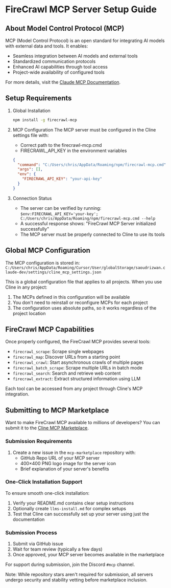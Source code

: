 # FireCrawl MCP Server Setup Guide

## About Model Control Protocol (MCP)
MCP (Model Control Protocol) is an open standard for integrating AI models with external data and tools. It enables:
- Seamless integration between AI models and external tools
- Standardized communication protocols
- Enhanced AI capabilities through tool access
- Project-wide availability of configured tools

For more details, visit the [Claude MCP Documentation](https://www.claudemcp.com/docs/introduction).

## Setup Requirements

1. Global Installation
   ```bash
   npm install -g firecrawl-mcp
   ```

2. MCP Configuration
   The MCP server must be configured in the Cline settings file with:
   - Correct path to the firecrawl-mcp.cmd
   - FIRECRAWL_API_KEY in the environment variables
   ```json
   {
     "command": "C:/Users/chris/AppData/Roaming/npm/firecrawl-mcp.cmd",
     "args": [],
     "env": {
       "FIRECRAWL_API_KEY": "your-api-key"
     }
   }
   ```

3. Connection Status
   - The server can be verified by running: `$env:FIRECRAWL_API_KEY='your-key'; C:/Users/chris/AppData/Roaming/npm/firecrawl-mcp.cmd --help`
   - A successful response shows: "FireCrawl MCP Server initialized successfully"
   - The MCP server must be properly connected to Cline to use its tools

## Global MCP Configuration
The MCP configuration is stored in:
`C:/Users/chris/AppData/Roaming/Cursor/User/globalStorage/saoudrizwan.claude-dev/settings/cline_mcp_settings.json`

This is a global configuration file that applies to all projects. When you use Cline in any project:
1. The MCPs defined in this configuration will be available
2. You don't need to reinstall or reconfigure MCPs for each project
3. The configuration uses absolute paths, so it works regardless of the project location

## FireCrawl MCP Capabilities
Once properly configured, the FireCrawl MCP provides several tools:
- `firecrawl_scrape`: Scrape single webpages
- `firecrawl_map`: Discover URLs from a starting point
- `firecrawl_crawl`: Start asynchronous crawls of multiple pages
- `firecrawl_batch_scrape`: Scrape multiple URLs in batch mode
- `firecrawl_search`: Search and retrieve web content
- `firecrawl_extract`: Extract structured information using LLM

Each tool can be accessed from any project through Cline's MCP integration.

## Submitting to MCP Marketplace

Want to make FireCrawl MCP available to millions of developers? You can submit it to the [Cline MCP Marketplace](https://github.com/cline/mcp-marketplace).

### Submission Requirements
1. Create a new issue in the `mcp-marketplace` repository with:
   - GitHub Repo URL of your MCP server
   - 400×400 PNG logo image for the server icon
   - Brief explanation of your server's benefits

### One-Click Installation Support
To ensure smooth one-click installation:
1. Verify your README.md contains clear setup instructions
2. Optionally create `llms-install.md` for complex setups
3. Test that Cline can successfully set up your server using just the documentation

### Submission Process
1. Submit via GitHub issue
2. Wait for team review (typically a few days)
3. Once approved, your MCP server becomes available in the marketplace

For support during submission, join the Discord `#mcp` channel.

Note: While repository stars aren't required for submission, all servers undergo security and stability vetting before marketplace inclusion.
